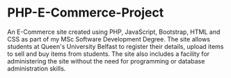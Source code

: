 # PHP-E-Commerce-Project
An E-Commerce site created using PHP, JavaScript, Bootstrap, HTML and CSS as part of my MSc Software Development Degree. The site allows students at Queen's University Belfast to register their details, upload items to sell and buy items from students. The site also includes a facility for administering the site without the need for programming or database administration skills.
